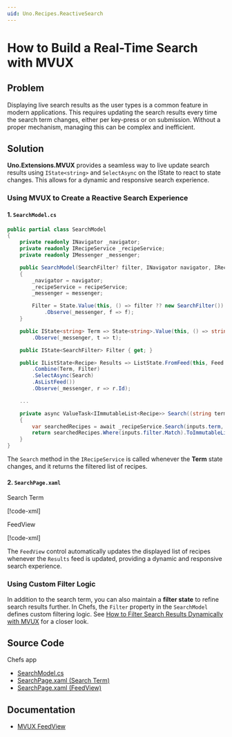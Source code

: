 ```yaml
---
uid: Uno.Recipes.ReactiveSearch
---
```


# How to Build a Real-Time Search with MVUX

## Problem

Displaying live search results as the user types is a common feature in modern applications. This requires updating the search results every time the search term changes, either per key-press or on submission. Without a proper mechanism, managing this can be complex and inefficient.

## Solution

**Uno.Extensions.MVUX** provides a seamless way to live update search results using `IState<string>` and `SelectAsync` on the IState to react to state changes. This allows for a dynamic and responsive search experience.

### Using MVUX to Create a Reactive Search Experience

#### 1. `SearchModel.cs`

```csharp
public partial class SearchModel
{
    private readonly INavigator _navigator;
    private readonly IRecipeService _recipeService;
    private readonly IMessenger _messenger;

    public SearchModel(SearchFilter? filter, INavigator navigator, IRecipeService recipeService, IMessenger messenger)
    {
        _navigator = navigator;
        _recipeService = recipeService;
        _messenger = messenger;

        Filter = State.Value(this, () => filter ?? new SearchFilter())
            .Observe(_messenger, f => f);
    }

    public IState<string> Term => State<string>.Value(this, () => string.Empty)
        .Observe(_messenger, t => t);

    public IState<SearchFilter> Filter { get; }

    public IListState<Recipe> Results => ListState.FromFeed(this, Feed
        .Combine(Term, Filter)
        .SelectAsync(Search)
        .AsListFeed())
        .Observe(_messenger, r => r.Id);

    ...

    private async ValueTask<IImmutableList<Recipe>> Search((string term, SearchFilter filter) inputs, CancellationToken ct)
    {
        var searchedRecipes = await _recipeService.Search(inputs.term, inputs.filter, ct);
        return searchedRecipes.Where(inputs.filter.Match).ToImmutableList();
    }
}
```

The `Search` method in the `IRecipeService` is called whenever the **Term** state changes, and it returns the filtered list of recipes.

#### 2. `SearchPage.xaml`

Search Term

[!code-xml[](../../Chefs/Views/SearchPage.xaml#L114-L118)]

FeedView

[!code-xml[](../../Chefs/Views/SearchPage.xaml#L161-L177)]

The `FeedView` control automatically updates the displayed list of recipes whenever the `Results` feed is updated, providing a dynamic and responsive search experience.

### Using Custom Filter Logic

In addition to the search term, you can also maintain a **filter state** to refine search results further. In Chefs, the `Filter` property in the `SearchModel` defines custom filtering logic. See [How to Filter Search Results Dynamically with MVUX](xref:Uno.Recipes.SearchFilters) for a closer look.

## Source Code

Chefs app

- [SearchModel.cs](https://github.com/unoplatform/uno.chefs/blob/139edc9eab65b322e219efb7572583551c40ad32/Chefs/Presentation/SearchModel.cs)
- [SearchPage.xaml (Search Term)](https://github.com/unoplatform/uno.chefs/blob/139edc9eab65b322e219efb7572583551c40ad32/Chefs/Views/SearchPage.xaml#L114-L118)
- [SearchPage.xaml (FeedView)](https://github.com/unoplatform/uno.chefs/blob/139edc9eab65b322e219efb7572583551c40ad32/Chefs/Views/SearchPage.xaml#L161-L177)

## Documentation

- [MVUX FeedView](xref:Uno.Extensions.Mvux.FeedView)
